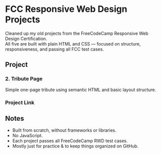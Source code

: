 # FCC Responsive Web Design Projects

Cleaned up my old projects from the FreeCodeCamp Responsive Web Design Certification.  
All five are built with plain HTML and CSS — focused on structure, responsiveness, and passing all FCC test cases.

## Project

### 2. Tribute Page
Simple one-page tribute using semantic HTML and basic layout structure.

### Project Link 

## Notes

- Built from scratch, without frameworks or libraries.
- No JavaScript.
- Each project passes all FreeCodeCamp RWD test cases.
- Mostly just for practice & to keep things organized on GitHub.